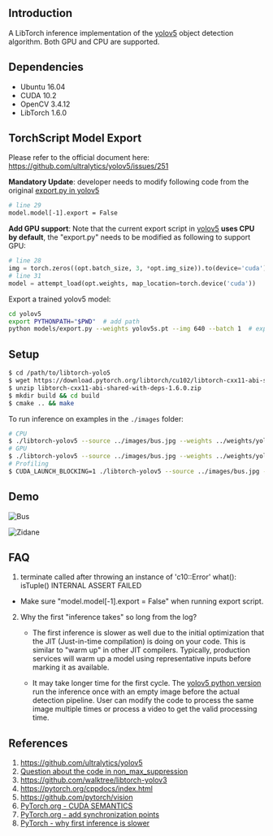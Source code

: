 ## Introduction

A LibTorch inference implementation of the [yolov5](https://github.com/ultralytics/yolov5) object detection algorithm. Both GPU and CPU are supported.



## Dependencies

- Ubuntu 16.04
- CUDA 10.2
- OpenCV 3.4.12
- LibTorch 1.6.0



## TorchScript Model Export

Please refer to the official document here: https://github.com/ultralytics/yolov5/issues/251



**Mandatory Update**: developer needs to modify following code from the original [export.py in yolov5](https://github.com/ultralytics/yolov5/blob/master/models/export.py)

```bash
# line 29
model.model[-1].export = False
```



**Add GPU support**: Note that the current export script in [yolov5](https://github.com/ultralytics/yolov5) **uses CPU by default**,  the "export.py" needs to be modified as following to support GPU:

```python
# line 28
img = torch.zeros((opt.batch_size, 3, *opt.img_size)).to(device='cuda')  
# line 31
model = attempt_load(opt.weights, map_location=torch.device('cuda'))
```



Export a trained yolov5 model:

```bash
cd yolov5
export PYTHONPATH="$PWD"  # add path
python models/export.py --weights yolov5s.pt --img 640 --batch 1  # export
```



## Setup

```bash
$ cd /path/to/libtorch-yolo5
$ wget https://download.pytorch.org/libtorch/cu102/libtorch-cxx11-abi-shared-with-deps-1.6.0.zip
$ unzip libtorch-cxx11-abi-shared-with-deps-1.6.0.zip
$ mkdir build && cd build
$ cmake .. && make
```



To run inference on examples in the `./images` folder:

```bash
# CPU
$ ./libtorch-yolov5 --source ../images/bus.jpg --weights ../weights/yolov5s.torchscript.pt --view-img
# GPU
$ ./libtorch-yolov5 --source ../images/bus.jpg --weights ../weights/yolov5s.torchscript.pt --gpu --view-img
# Profiling
$ CUDA_LAUNCH_BLOCKING=1 ./libtorch-yolov5 --source ../images/bus.jpg --weights ../weights/yolov5s.torchscript.pt --gpu --view-img
```



## Demo

![Bus](images/bus_out.jpg)



![Zidane](images/zidane_out.jpg)



## FAQ

1. terminate called after throwing an instance of 'c10::Error' what(): isTuple() INTERNAL ASSERT FAILED
   
- Make sure "model.model[-1].export = False" when running export script.
  
2. Why the first "inference takes" so long from the log?

   - The first inference is slower as well due to the initial optimization that the JIT (Just-in-time compilation) is doing on your code. This is similar to "warm up" in other JIT compilers. Typically, production services will warm up a model using representative inputs before marking it as available.

   - It may take longer time for the first cycle. The [yolov5 python version](https://github.com/ultralytics/yolov5) run the inference once with an empty image before the actual detection pipeline. User can modify the code to process the same image multiple times or process a video to get the valid processing time.







## References

1. https://github.com/ultralytics/yolov5
2. [Question about the code in non_max_suppression](https://github.com/ultralytics/yolov5/issues/422)
3. https://github.com/walktree/libtorch-yolov3
4. https://pytorch.org/cppdocs/index.html
5. https://github.com/pytorch/vision
6. [PyTorch.org - CUDA SEMANTICS](https://pytorch.org/docs/stable/notes/cuda.html)
7. [PyTorch.org - add synchronization points](https://discuss.pytorch.org/t/why-is-the-const-time-with-fp32-and-fp16-almost-the-same-in-libtorchs-forward/45792/5)
8. [PyTorch - why first inference is slower](https://github.com/pytorch/pytorch/issues/2694)

